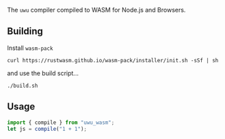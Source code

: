 The `uwu` compiler compiled to WASM for Node.js and Browsers.

## Building

Install `wasm-pack`

```shell
curl https://rustwasm.github.io/wasm-pack/installer/init.sh -sSf | sh
```

and use the build script...

```shell
./build.sh
```

## Usage

```typescript
import { compile } from "uwu_wasm";
let js = compile("1 + 1");
```
